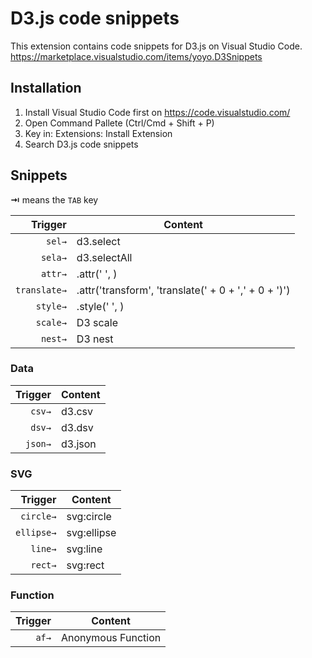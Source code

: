 # D3.js code snippets

This extension contains code snippets for D3.js on Visual Studio Code.
https://marketplace.visualstudio.com/items/yoyo.D3Snippets

## Installation
1. Install Visual Studio Code first on https://code.visualstudio.com/
2. Open Command Pallete (Ctrl/Cmd + Shift + P)
3. Key in: Extensions: Install Extension
4. Search D3.js code snippets

## Snippets
**⇥** means the `TAB` key

| Trigger  | Content |
| -------: | ------- |
| `sel→`   | d3.select|
| `sela→`  |d3.selectAll |
| `attr→`  | .attr(' ', )|
| `translate→`  |.attr('transform', 'translate(' + 0 + ',' + 0 + ')') |
| `style→`   |.style(' ', )|
| `scale→`   | D3 scale|
| `nest→`   |D3 nest|

### Data
| Trigger  | Content |
| -------: | ------- |
| `csv→`   | d3.csv|
| `dsv→`   | d3.dsv|
| `json→`   |d3.json |

### SVG
| Trigger  | Content |
| -------: | ------- |
| `circle→`   | svg:circle|
| `ellipse→`   | svg:ellipse|
| `line→`   | svg:line|
| `rect→`   | svg:rect|

### Function
| Trigger  | Content |
| -------: | ------- |
| `af→`   | Anonymous Function|
